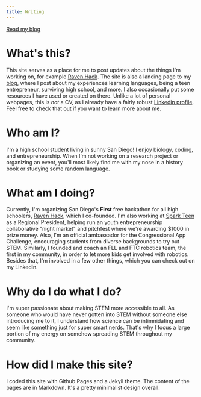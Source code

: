 ```yaml
---
title: Writing
---
```

[Read my blog](https://blog.andrewg.me)

# What's this?
This site serves as a place for me to post updates about the things I'm working on, for example [Raven Hack](http://ravenhack.org/). The site is also a landing page to my [blog](https://blog.andrewg.me), where I post about my experiences learning languages, being a teen entrepreneur, surviving high school, and more. I also occasionally put some resources I have used or created on there. 
Unlike a lot of personal webpages, this is *not* a CV, as I already have a fairly robust [Linkedin profile](https://www.linkedin.com/in/andrewgao22/). Feel free to check that out if you want to learn more about me. 

# Who am I?
I'm a high school student living in sunny San Diego!  I enjoy biology, coding, and entrepreneurship. When I'm not working on a research project or organizing an event, you'll most likely find me with my nose in a history book or studying some random language. 

# What am I doing?
Currently, I'm organizing San Diego's **First** free hackathon for all high schoolers, [Raven Hack](http://ravenhack.org/), which I co-founded. I'm also working at [Spark Teen](https://www.sparkteenmarket.com/) as a Regional President, helping run an youth entrepreneurship collaborative "night market" and pitchfest where we're awarding $1000 in prize money. Also, I'm an official ambassador for the Congressional App Challenge, encouraging students from diverse backgrounds to try out STEM. Similarly, I founded and coach an FLL and FTC robotics team, the first in my community, in order to let more kids get involved with robotics. Besides that, I'm involved in a few other things, which you can check out on my Linkedin.

# Why do I do what I do?
I'm super passionate about making STEM more accessible to all. As someone who would have never gotten into STEM without someone else introducing me to it, I understand how science can be intimnidating and seem like something just for super smart nerds. That's why I focus a large portion of my energy on somehow spreading STEM throughout my community. 

# How did I make this site?
I coded this site with Github Pages and a Jekyll theme. The content of the pages are in Markdown. It's a pretty minimalist design overall.
